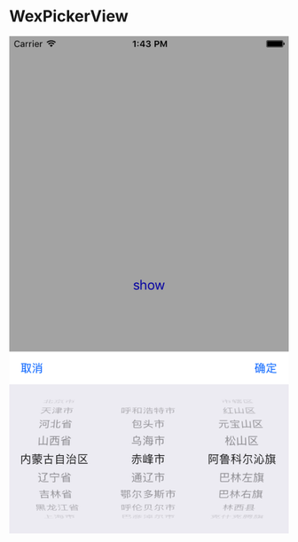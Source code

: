 # WexPickerView
![image](https://github.com/lengge/WexPickerView/blob/master/Simulator%20Screen%20Shot%202017%E5%B9%B48%E6%9C%8814%E6%97%A5%20%E4%B8%8B%E5%8D%881.43.04.png)
